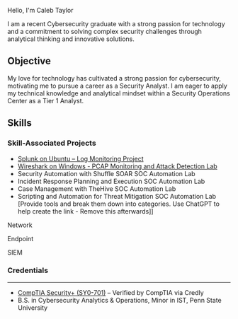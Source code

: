 Hello, I'm Caleb Taylor

I am a recent Cybersecurity graduate with a strong passion for technology and a commitment to solving complex security challenges through analytical thinking and innovative solutions.

Objective
---------
My love for technology has cultivated a strong passion for cybersecurity, motivating me to pursue a career as a Security Analyst. I am eager to apply my technical knowledge and analytical mindset within a Security Operations Center as a Tier 1 Analyst.

Skills
---------

### Skill-Associated Projects
- [Splunk on Ubuntu – Log Monitoring Project](https://github.com/cjtaylo02-projects/splunk-linux-deployment)
- [Wireshark on Windows - PCAP Monitoring and Attack Detection Lab](https://github.com/cjtaylo02-projects/network-traffic-monitoring-lab)
- Security Automation with Shuffle SOAR SOC Automation Lab
- Incident Response Planning and Execution SOC Automation Lab
- Case Management with TheHive SOC Automation Lab
- Scripting and Automation for Threat Mitigation SOC Automation Lab
[Provide tools and break them down into categories. Use ChatGPT to help create the link - Remove this afterwards]]

Network
  
Endpoint
 
SIEM
  
### Credentials
---------
- [CompTIA Security+ (SY0-701)](https://www.credly.com/badges/a36226e2-9e6b-4230-a611-4504aac101ca/public_url) – Verified by CompTIA via Credly
-  B.S. in Cybersecurity Analytics & Operations, Minor in IST, Penn State University

    
